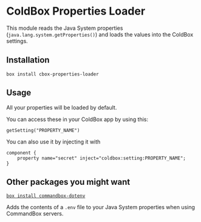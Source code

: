 # ColdBox Properties Loader

This module reads the Java System properties (`java.lang.system.getProperties()`) and loads the values into the ColdBox settings.

## Installation

`box install cbox-properties-loader`

## Usage
All your properties will be loaded by default.

You can access these in your ColdBox app by using this:
```
getSetting("PROPERTY_NAME")
```

You can also use it by injecting it with 
```
component {
	property name="secret" inject="coldbox:setting:PROPERTY_NAME";
}
```

## Other packages you might want

[`box install commandbox-dotenv`](https://www.forgebox.io/view/commandbox-dotenv)

Adds the contents of a `.env` file to your Java System properties when using CommandBox servers.
